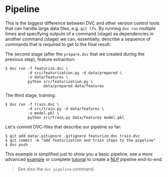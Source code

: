 # Pipeline

This is the biggest difference between DVC and other version control tools that
can handle large data files, e.g. `git lfs`. By running `dvc run` multiple times
and specifying outputs of a command (stage) as dependencies in another command
(stage) we can, essentially, describe a sequence of commands that is required to
get to the final result:

The second stage (after the `prepare.dvc` that we created during the previous
step), feature extraction:

```dvc
$ dvc run -f featurize.dvc \
          -d src/featurization.py -d data/prepared \
          -o data/features \
          python src/featurization.py \
                 data/prepared data/features
```

The third stage, training:

```dvc
$ dvc run -f train.dvc \
          -d src/train.py -d data/features \
          -o model.pkl \
          python src/train.py data/features model.pkl
```

Let's commit DVC-files that describe our pipeline so far:

```dvc
$ git add data/.gitignore .gitignore featurize.dvc train.dvc
$ git commit -m "add featurization and train steps to the pipeline"
$ dvc push
```

This example is simplified just to show you a basic pipeline, see a more
advanced [example](/doc/get-started/example-pipeline) or complete
[tutorial](/doc/tutorial) to create a
[NLP](https://en.wikipedia.org/wiki/Natural_language_processing) pipeline
end-to-end.

> See also the `dvc pipeline` command.
